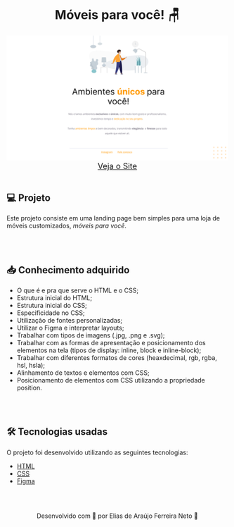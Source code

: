 <h1 style="text-align:center;">Móveis para você! 🪑</h1>

<img src="./demonstracao.png">


<div align="center">
    <a style="font-size: 18px" href="https://elias-neto.github.io/Explorer/nivel-02/stage-02/projeto01/"> Veja o Site</a>
</div>


<br>

<h2> 💻 Projeto </h2>

Este projeto consiste em uma landing page bem simples para uma loja de móveis customizados, _móveis para você_.

<br>
<br>

<h2> 📥 Conhecimento adquirido </h2>

* O que é e pra que serve o HTML e o CSS;
* Estrutura inicial do HTML;
* Estrutura inicial do CSS;
* Especificidade no CSS;
* Utilização de fontes personalizadas;
* Utilizar o Figma e interpretar layouts;
* Trabalhar com tipos de imagens (.jpg, .png e .svg);
* Trabalhar com as formas de apresentação e posicionamento dos elementos na tela (tipos de display: inline, block e inline-block);
* Trabalhar com diferentes formatos de cores (heaxdecimal, rgb, rgba, hsl, hsla);
* Alinhamento de textos e elementos com CSS;
* Posicionamento de elementos com CSS utilizando a propriedade position.

<br>
<br>

<h2> 🛠 Tecnologias usadas </h2>

O projeto foi desenvolvido utilizando as seguintes tecnologias:

- [HTML](https://www.w3schools.com/html/)
- [CSS](https://www.w3schools.com/css/default.asp)
- [Figma]()

<br>
<br>

<p align="center"> Desenvolvido com 💜 por Elias de Araújo Ferreira Neto 👋 <p>

